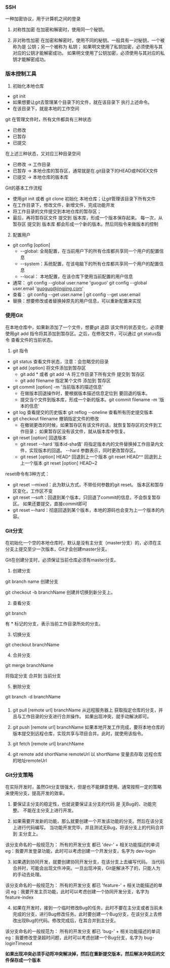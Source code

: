 ### SSH

一种加密协议，用于计算机之间的登录

1. 对称性加密
在加密和解密时，使用同一个秘钥。

2. 非对称性加密
在加密和解密时，使用不同的秘钥。一般具有一对秘钥，一个被称为是 公钥；另一个被称为 私钥；
如果明文使用了私钥加密，必须使用与其对应的公钥才能解密成功。
如果明文使用了公钥加密，必须使用与其对应的私钥才能解密成功。

### 版本控制工具

1. 初始化本地仓库
  * git init
  * 如果想要让git去管理某个目录下的文件，就在该目录下 执行上述命令。
  * 在该目录下，就是本地的工作空间

git 在管理文件时，所有文件都具有三种状态
  * 已修改
  * 已暂存
  * 已提交

在上述三种状态，又对应三种目录空间
  * 已修改 -> 工作目录
  * 已暂存 -> 本地仓库的暂存区，通常就是在.git目录下的HEAD或INDEX文件
  * 已提交 -> 本地仓库的版本库

Git的基本工作流程
  * 使用git init 或者 git clone 初始化 本地仓库；让git管理该目录下所有文件
  * 在工作目录下，修改文件，新增文件，完成功能开发
  * 将工作目录的文件提交到本地仓库的暂存区；
  * 最后，再将暂存区文件 提交到 版本库，形成一个版本保存起来。
    每一次，从暂存区 提交到 版本库 都会形成一个新的版本。然后同指令来做版本的控制

2. 配置用户
  * git config [option]
    * --global: 全局配置，在当前用户下的所有仓库都共享同一个用户的配置信息
    * --system：系统配置，在该电脑下的所有仓库都共享同一个用户的配置信息
    * --local： 本地配置，在该仓库下使用当前配置的用户信息
  * 通常： git config --global user.name 'guoguo'
          git config --global user.email 'guoguo@jingjing.com'
  * 查看： git config --get user.name | git config --get user.email
  * 替换：想要修改或者替换掉原先的用户信息，可以重新配置来实现

### 使用Git

 在本地仓库中，如果新添加了一个文件，想要git 追踪 该文件的状态变化，必须要使用git add 指令将其添加到暂存区。之后，在修改文件，可以通过 git status指令 查看文件的当前状态。

1. git 指令
  * git status 查看文件状态，注意：会忽略空的目录
  * git add [option] 将文件添加到暂存区
    * git add * 或者 git add -A 将工作目录下所有文件 提交到 暂存区
    * git add filename 指定某个文件 添加到 暂存区
  * git commit [option] -m '当前版本的描述信息'
    * 在做版本回退操作时，要根据版本描述信息定位到 要回退的版本。
    * 提交当个文件到版本库，形成一个新的版本。git commit filename -m '版本的信息'
  * git log 查看提交的历史版本 git reflog --oneline 查看所有历史提交版本
  * git checkout filename 撤销指定文件的修改
    * 在撤销更改的时候，如果暂存区有该文件的话，就恢复暂存区的文件到工作目录；
      如果暂存区没有该文件，就从版本库中恢复。
  * git reset [option] 回退版本
    * git reset --hard '版本id-sha值' 将指定版本内的文件替换掉工作目录内文件，实现版本的回退。
    --hard 参数表示，同时更改暂存区。
    * git reset [option] HEAD^ 回退到上一个版本 git reset HEAD^^ 回退到上上一个版本
      git reset [option] HEAD~2

  reset命令有3种方式：
  * git reset -–mixed：此为默认方式，不带任何参数的git reset。
    版本区和暂存区变化，工作区不变
  * git reset -–soft：回退到某个版本，只回退了commit的信息，不会恢复暂存区。
    如果还要提交，直接commit即可
  * git reset –-hard：彻底回退到某个版本，本地的源码也会变为上一个版本的内容。

### Git分支

在初始化一个空的本地仓库时，默认是没有主分支（master分支）的，必须在主分支上提交至少一次版本，Git才会创建master分支。

Git在创建分支时，必须保证当前仓库必须有master分支。

1. 创建分支

git branch name
创建分支

git checkout -b branchName
创建并切换到新分支上。

2. 查看分支

git branch

有 * 标记的分支，表示当前工作目录所处的分支。

3. 切换分支

git checkout branchName

4. 合并分支

git merge branchName

将指定分支 合并到 当前分支

5. 删除分支

git branch -d branchName


###
1. git pull [remote url] branchName
 从远程服务器上 获取指定仓库的分支，并且与工作目录的分支进行合并操作。
 如果出现冲突，就手动解决即可。

2. git push [remote url] branchName
  如果本地开发工作完成，要将本地仓库的版本提交到远程仓库，实现共享与项目合并。此时，就使用该指令。

3. git fetch [remote url] branchName

4. git remote add shortName remoteUrl
  以 shortName 变量去存取 远程仓库的地址remoteUrl


### Git分支策略

在实际开发时，虽然Git分支很强大，但是也不能肆意使用。通常按照一定的策略来使用分支，提高开发的效率。

1. 要保证主分支的稳定性，也就说要保证主分支的代码 是 无Bug的、功能完整。
  不能在主分支上进行开发。

2. 如果需要开发新的功能，那么就要创建一个开发该功能的分支。然后在该分支上进行代码编写。
  当功能开发完毕，并且测试无Bug，将该分支上的代码合并 到 主分支上。

  该分支命名的一般规范为：
  所有的开发分支 都已 'dev-' + 相关功能描述的单词
  eg：我要开发登录功能，此时可以考虑创建一个开发分支，名字为 dev-login

3. 如果遇到协同开发，就要创建协同开发分支，在该分支上去编写代码。
  当代码合并时，可能会出现文件冲突。一旦出现冲突，Git是解决不了的，只能人为的手动去处理。

  该分支命名的一般规范为：
  所有的开发分支 都已 'feature-' + 相关功能描述的单词
  eg：我要开发主页功能，此时可以考虑创建一个协同开发分支，名字为 feature-index

4. 如果在开发时，接到一个临时修改Bug的任务，此时不要在主分支或者当前未完成的分支，进行Bug修改任务。此时要创建一个Bug分支，在该分支上去修改出现Bug的代码。修改完成后，在其合并到主分支。

  该分支命名的一般规范为：
  所有的开发分支 都已 'bug-' + 相关功能描述的单词
  eg：我要修改登录超时问题，此时可以考虑创建一个Bug分支，名字为 bug-loginTimeout

__如果出现冲突必须手动将冲突解决掉，然后在重新提交版本，然后解决冲突后的文件保存成一个版本__